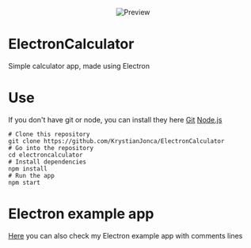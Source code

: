 <p align="center">
<img alt="Preview" src="https://raw.githubusercontent.com/KrystianJonca/electron-calculator/blob/master/ss.PNG"/>
</p>

# ElectronCalculator
Simple calculator app, made using Electron

# Use
If you don't have git or node, you can install they here [Git](https://git-scm.com/downloads "Git") [Node.js](https://nodejs.org/en/download/ "Node.js")

    # Clone this repository
    git clone https://github.com/KrystianJonca/ElectronCalculator
    # Go into the repository
    cd electroncalculator
    # Install dependencies
    npm install
    # Run the app
    npm start

# Electron example app
[Here](https://github.com/KrystianJonca/Nice "Here") you can also check my Electron example app with comments lines
